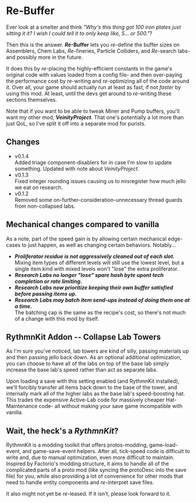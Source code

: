# Re-Buffer
Ever look at a smelter and think *"Why's this thing got 100 iron plates just sitting it it? I wish I could tell it to only keep like, 5... or 500."*?

Then this is the answer. ***Re*-Buffer** lets you *re*-define the buffer sizes on Assemblers, Chem Labs, *Re*-fineries, Particle Colliders, and *Re*-search labs- and possibly more in the future.

It does this by *re*-placing the highly-efficient constants in the game's original code with values loaded from a config file- and then over-paying the performance cost by *re*-writing and *re*-optimizing all of the code around it. Over all, your game should actually run at least as fast, if not *faster* by using this mod. At least, until the devs get around to *re*-writing these sections themselves.

Note that if you want to be able to tweak Miner and Pump buffers, you'll want my other mod, ***VeinityProject***. That one's potentially a lot more than just QoL, so I've split it off into a separate mod for purists.

## Changes

- v0.1.4<br />Added triage component-disablers for in case I'm slow to update something. Updated with note about *VeinityProject*.
- v0.1.3<br />Fixed integer rounding issues causing us to misregister how much jello we eat on research.
- v0.1.2<br />Removed some on-further-consideration-unnecessary thread guards from non-collapsed labs.

## Mechanical changes compared to vanilla
As a note, part of the speed gain is by allowing certain mechanical edge-cases to just happen, as well as changing certain behaviors. Notably...
- ***Proliferator residue is not aggressively cleaned out of each slot.***<br />Mixing item types of different levels will still use the lowest level, but a single item kind with mixed levels won't "lose" the extra proliferator.
- ***Research Labs no longer "lose" spare hash byte upont tech completion or rate limiting.***
- ***Research Labs now prioritize keeping their own buffer satisfied before passing items up.***
- ***Research Labs may batch item send-ups instead of doing them one at a time.***<br />The batching cap is the same as the recipe's cost, so there's not much of a change with this mod by itself.

## RythmnKit Addon -- Collapse Lab Towers
As I'm sure you've noticed, lab towers are kind of silly, passing materials up and then passing jello back down. As an optional additional optimization, you can choose to have all of the labs on top of the base lab simply increase the base lab's speed rather than act as separate labs.

Upon loading a save with this setting enabled (and RythmnKit installed), we'll forcibly transfer all items back down to the base of the tower, and internally mark all of the higher labs as the base lab's speed-boosting hat. This trades the expensive Active-Lab code for massively cheaper Hat-Maintenance code- all without making your save game incompatible with vanilla.

## Wait, the heck's a *RythmnKit*?
RythmnKit is a modding toolkit that offers protos-modding, game-load-event, and game-save-event helpers. After all, tick-speed code is difficult to write and, due to manual optimization, even more difficult to maintain. Inspired by Factorio's modding structure, it aims to handle all of the complicated parts of a proto mod (like syncing the protoDesc into the save file) for you, while also providing a lot of convenience for other mods that need to handle entity components and *re*-interpret save files.

It also might not yet be *re*-leased. If it isn't, please look forward to it.
